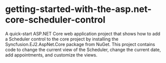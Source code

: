 # getting-started-with-the-asp.net-core-scheduler-control
A quick-start ASP.NET Core web application project that shows how to add a Scheduler control to the core project by installing the Syncfusion.EJ2.AspNet.Core package from NuGet. This project contains code to change the current view of the Scheduler, change the current date, add appointments, and customize the views.

